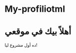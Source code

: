 # My-profiliotml
<!DOCTYPE html>
<html>
<head>
  <title>موقعي الشخصي</title>
</head>
<body>
  <h1>أهلاً بيك في موقعي</h1>
  <p>ده أول مشروع ليا!</p>
</body>
</html>
